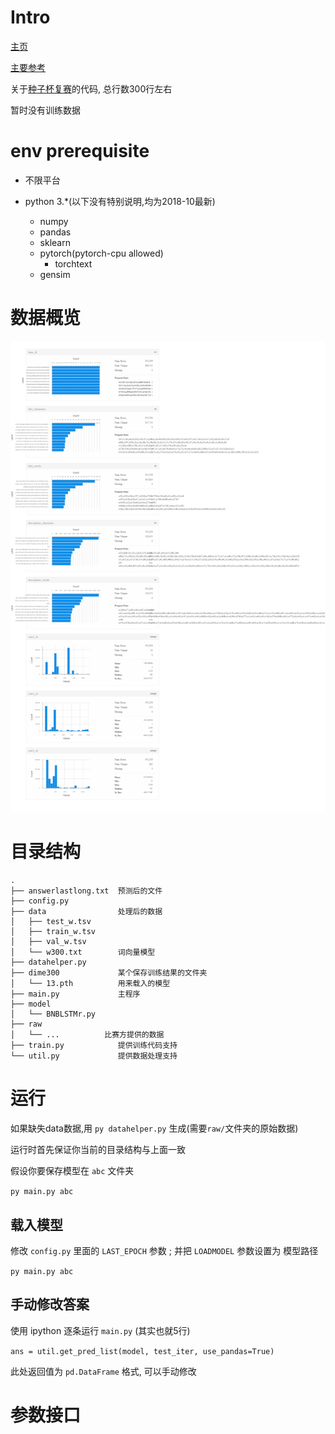 # Intro

[主页](https://uniqueai.me/seedcup2018/)

[主要参考](https://github.com/wabyking/TextClassificationBenchmark)

关于[种子杯复赛](http://rank.dian.org.cn/static/index.html)的代码, 总行数300行左右

暂时没有训练数据

# env prerequisite

+ 不限平台
+ python 3.*(以下没有特别说明,均为2018-10最新)

  + numpy
  + pandas
  + sklearn
  + pytorch(pytorch-cpu allowed)
    + torchtext
  + gensim

# 数据概览

![data.png](visualization.png)

# 目录结构

    .                       
    ├── answerlastlong.txt  预测后的文件
    ├── config.py           
    ├── data                处理后的数据
    │   ├── test_w.tsv      
    │   ├── train_w.tsv     
    │   ├── val_w.tsv       
    │   └── w300.txt        词向量模型
    ├── datahelper.py       
    ├── dime300             某个保存训练结果的文件夹
    │   └── 13.pth          用来载入的模型
    ├── main.py             主程序
    ├── model               
    │   └── BNBLSTMr.py     
    ├── raw
    │   └── ...          比赛方提供的数据
    ├── train.py            提供训练代码支持
    └── util.py             提供数据处理支持


# 运行

如果缺失data数据,用 `py datahelper.py` 生成(需要`raw/`文件夹的原始数据)

运行时首先保证你当前的目录结构与上面一致

假设你要保存模型在 `abc` 文件夹

`py main.py abc`

## 载入模型

修改 `config.py` 里面的 `LAST_EPOCH` 参数 ; 并把 `LOADMODEL` 参数设置为 模型路径

 `py main.py abc`

## 手动修改答案

使用 ipython 逐条运行 `main.py` (其实也就5行)

`ans = util.get_pred_list(model, test_iter, use_pandas=True)`

此处返回值为 `pd.DataFrame` 格式, 可以手动修改

# 参数接口
